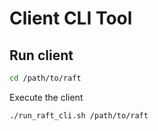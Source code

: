 # Client CLI Tool

## Run client

```bash
cd /path/to/raft
```

Execute the client
```bash
./run_raft_cli.sh /path/to/raft
```
